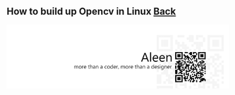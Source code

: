 ## How to build up Opencv in Linux [Back](./qa.md)



<a href="http://aleen42.github.io/" target="_blank" ><img src="./../pic/tail.gif"></a>
